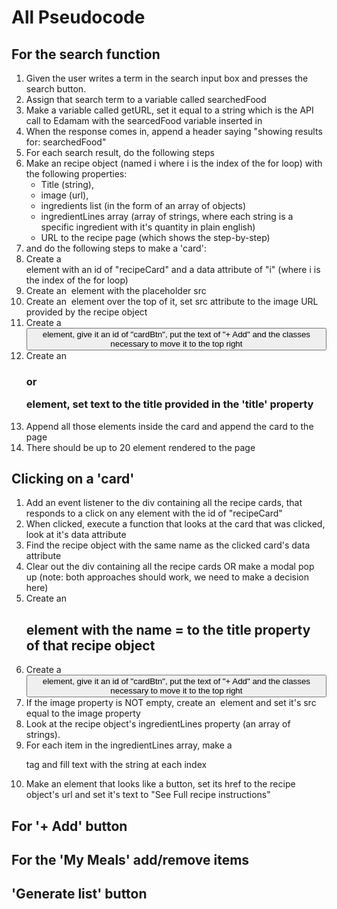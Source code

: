 # All Pseudocode

## For the search function

1. Given the user writes a term in the search input box and presses the search button.
2. Assign that search term to a variable called searchedFood
3. Make a variable called getURL, set it equal to a string which is the API call to Edamam with the searcedFood variable inserted in 
4. When the response comes in, append a header saying "showing results for: searchedFood"
5. For each search result, do the following steps
6. Make an recipe object (named i where i is the index of the for loop) with the following properties:
    - Title (string), 
    - image (url),
    - ingredients list (in the form of an array of objects)
    - ingredientLines array (array of strings, where each string is a specific ingredient with it's quantity in plain english)
    - URL to the recipe page (which shows the step-by-step)
7. and do the following steps to make a 'card':
8. Create a <div> element with an id of "recipeCard" and a data attribute of "i" (where i is the index of the for loop)
9. Create an <img> element with the placeholder src
10. Create an <img> element over the top of it, set src attribute to the image URL provided by the recipe object
11. Create a <button> element, give it an id of "cardBtn", put the text of "+ Add" and the classes necessary to move it to the top right
12. Create an <h3> or <p> element, set text to the title provided in the 'title' property
13. Append all those elements inside the card and append the card to the page
14. There should be up to 20 element rendered to the page

## Clicking on a 'card'

1. Add an event listener to the div containing all the recipe cards, that responds to a click on any element with the id of "recipeCard"
2. When clicked, execute a function that looks at the card that was clicked, look at it's data attribute
3. Find the recipe object with the same name as the clicked card's data attribute
4. Clear out the div containing all the recipe cards OR make a modal pop up (note: both approaches should work, we need to make a decision here)
5. Create an <h2> element with the name = to the title property of that recipe object
6. Create a <button> element, give it an id of "cardBtn", put the text of "+ Add" and the classes necessary to move it to the top right
7. If the image property is NOT empty, create an <img> element and set it's src equal to the image property
8. Look at the recipe object's ingredientLines property (an array of strings).
9. For each item in the ingredientLines array, make a <p> tag and fill text with the string at each index
10. Make an <a> element that looks like a button, set its href to the recipe object's url and set it's text to "See Full recipe instructions"

## For '+ Add' button



## For the 'My Meals' add/remove items



## 'Generate list' button